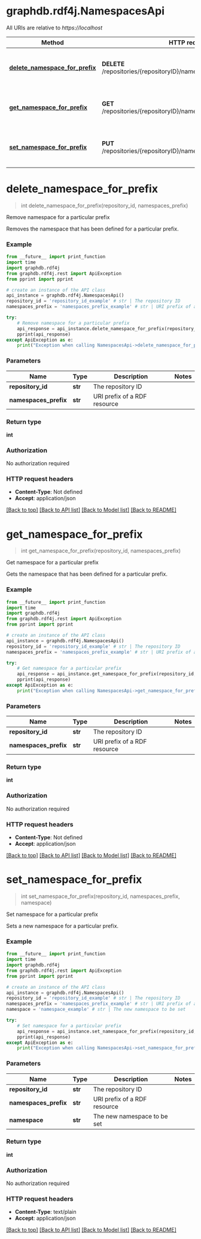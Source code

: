 # graphdb.rdf4j.NamespacesApi

All URIs are relative to *https://localhost*

Method | HTTP request | Description
------------- | ------------- | -------------
[**delete_namespace_for_prefix**](NamespacesApi.md#delete_namespace_for_prefix) | **DELETE** /repositories/{repositoryID}/namespaces/{namespacesPrefix} | Remove namespace for a particular prefix
[**get_namespace_for_prefix**](NamespacesApi.md#get_namespace_for_prefix) | **GET** /repositories/{repositoryID}/namespaces/{namespacesPrefix} | Get namespace for a particular prefix
[**set_namespace_for_prefix**](NamespacesApi.md#set_namespace_for_prefix) | **PUT** /repositories/{repositoryID}/namespaces/{namespacesPrefix} | Set namespace for a particular prefix


# **delete_namespace_for_prefix**
> int delete_namespace_for_prefix(repository_id, namespaces_prefix)

Remove namespace for a particular prefix

Removes the namespace that has been defined for a particular prefix.

### Example
```python
from __future__ import print_function
import time
import graphdb.rdf4j
from graphdb.rdf4j.rest import ApiException
from pprint import pprint

# create an instance of the API class
api_instance = graphdb.rdf4j.NamespacesApi()
repository_id = 'repository_id_example' # str | The repository ID
namespaces_prefix = 'namespaces_prefix_example' # str | URI prefix of a RDF resource

try:
    # Remove namespace for a particular prefix
    api_response = api_instance.delete_namespace_for_prefix(repository_id, namespaces_prefix)
    pprint(api_response)
except ApiException as e:
    print("Exception when calling NamespacesApi->delete_namespace_for_prefix: %s\n" % e)
```

### Parameters

Name | Type | Description  | Notes
------------- | ------------- | ------------- | -------------
 **repository_id** | **str**| The repository ID | 
 **namespaces_prefix** | **str**| URI prefix of a RDF resource | 

### Return type

**int**

### Authorization

No authorization required

### HTTP request headers

 - **Content-Type**: Not defined
 - **Accept**: application/json

[[Back to top]](#) [[Back to API list]](../../README.md#documentation-for-api-endpoints) [[Back to Model list]](../../README.md#documentation-for-models) [[Back to README]](../../README.md)

# **get_namespace_for_prefix**
> int get_namespace_for_prefix(repository_id, namespaces_prefix)

Get namespace for a particular prefix

Gets the namespace that has been defined for a particular prefix.

### Example
```python
from __future__ import print_function
import time
import graphdb.rdf4j
from graphdb.rdf4j.rest import ApiException
from pprint import pprint

# create an instance of the API class
api_instance = graphdb.rdf4j.NamespacesApi()
repository_id = 'repository_id_example' # str | The repository ID
namespaces_prefix = 'namespaces_prefix_example' # str | URI prefix of a RDF resource

try:
    # Get namespace for a particular prefix
    api_response = api_instance.get_namespace_for_prefix(repository_id, namespaces_prefix)
    pprint(api_response)
except ApiException as e:
    print("Exception when calling NamespacesApi->get_namespace_for_prefix: %s\n" % e)
```

### Parameters

Name | Type | Description  | Notes
------------- | ------------- | ------------- | -------------
 **repository_id** | **str**| The repository ID | 
 **namespaces_prefix** | **str**| URI prefix of a RDF resource | 

### Return type

**int**

### Authorization

No authorization required

### HTTP request headers

 - **Content-Type**: Not defined
 - **Accept**: application/json

[[Back to top]](#) [[Back to API list]](../../README.md#documentation-for-api-endpoints) [[Back to Model list]](../../README.md#documentation-for-models) [[Back to README]](../../README.md)

# **set_namespace_for_prefix**
> int set_namespace_for_prefix(repository_id, namespaces_prefix, namespace)

Set namespace for a particular prefix

Sets a new namespace for a particular prefix.

### Example
```python
from __future__ import print_function
import time
import graphdb.rdf4j
from graphdb.rdf4j.rest import ApiException
from pprint import pprint

# create an instance of the API class
api_instance = graphdb.rdf4j.NamespacesApi()
repository_id = 'repository_id_example' # str | The repository ID
namespaces_prefix = 'namespaces_prefix_example' # str | URI prefix of a RDF resource
namespace = 'namespace_example' # str | The new namespace to be set

try:
    # Set namespace for a particular prefix
    api_response = api_instance.set_namespace_for_prefix(repository_id, namespaces_prefix, namespace)
    pprint(api_response)
except ApiException as e:
    print("Exception when calling NamespacesApi->set_namespace_for_prefix: %s\n" % e)
```

### Parameters

Name | Type | Description  | Notes
------------- | ------------- | ------------- | -------------
 **repository_id** | **str**| The repository ID | 
 **namespaces_prefix** | **str**| URI prefix of a RDF resource | 
 **namespace** | **str**| The new namespace to be set | 

### Return type

**int**

### Authorization

No authorization required

### HTTP request headers

 - **Content-Type**: text/plain
 - **Accept**: application/json

[[Back to top]](#) [[Back to API list]](../../README.md#documentation-for-api-endpoints) [[Back to Model list]](../../README.md#documentation-for-models) [[Back to README]](../../README.md)

